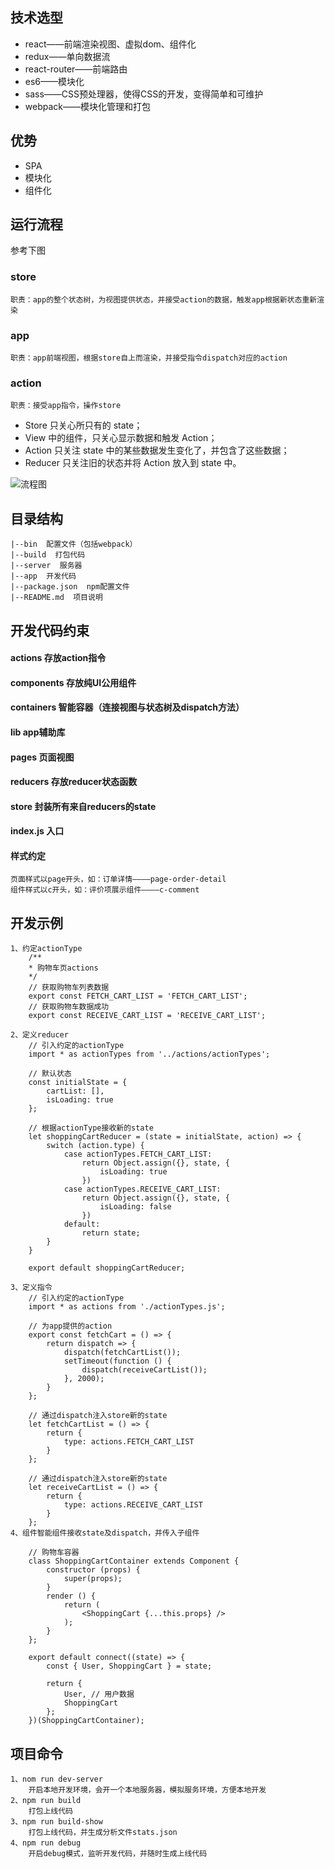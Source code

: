 
## 技术选型
* react——前端渲染视图、虚拟dom、组件化
* redux——单向数据流
* react-router——前端路由
* es6——模块化
* sass——CSS预处理器，使得CSS的开发，变得简单和可维护
* webpack——模块化管理和打包

## 优势
* SPA
* 模块化
* 组件化

## 运行流程
参考下图
### store
```
职责：app的整个状态树，为视图提供状态，并接受action的数据，触发app根据新状态重新渲染
```

### app
```
职责：app前端视图，根据store自上而渲染，并接受指令dispatch对应的action
```
### action
```
职责：接受app指令，操作store
```

* Store 只关心所只有的 state；
* View 中的组件，只关心显示数据和触发 Action；
* Action 只关注 state 中的某些数据发生变化了，并包含了这些数据；
* Reducer 只关注旧的状态并将 Action 放入到 state 中。

![流程图](https://f8-app.liaohuqiu.net/static/images/redux_flowchart.png)


## 目录结构 ##
```
|--bin  配置文件（包括webpack）
|--build  打包代码
|--server  服务器
|--app  开发代码
|--package.json  npm配置文件
|--README.md  项目说明
```

## 开发代码约束

#### actions 存放action指令

#### components 存放纯UI公用组件

#### containers 智能容器（连接视图与状态树及dispatch方法）

#### lib app辅助库

#### pages 页面视图

#### reducers 存放reducer状态函数

#### store 封装所有来自reducers的state

#### index.js 入口

#### 样式约定
```
页面样式以page开头，如：订单详情————page-order-detail
组件样式以c开头，如：评价项展示组件————c-comment
```

## 开发示例

```
1、约定actionType
    /**
    * 购物车页actions
    */
    // 获取购物车列表数据
    export const FETCH_CART_LIST = 'FETCH_CART_LIST';
    // 获取购物车数据成功
    export const RECEIVE_CART_LIST = 'RECEIVE_CART_LIST';

2、定义reducer
    // 引入约定的actionType
    import * as actionTypes from '../actions/actionTypes';

    // 默认状态
    const initialState = {
        cartList: [],
        isLoading: true
    };

    // 根据actionType接收新的state
    let shoppingCartReducer = (state = initialState, action) => {
        switch (action.type) {
            case actionTypes.FETCH_CART_LIST:
                return Object.assign({}, state, {
                    isLoading: true
                })
            case actionTypes.RECEIVE_CART_LIST:
                return Object.assign({}, state, {
                    isLoading: false
                })
            default:
                return state;
        }
    }

    export default shoppingCartReducer;

3、定义指令
    // 引入约定的actionType
    import * as actions from './actionTypes.js';

    // 为app提供的action
    export const fetchCart = () => {
        return dispatch => {
            dispatch(fetchCartList());
            setTimeout(function () {
                dispatch(receiveCartList());
            }, 2000);
        }
    };

    // 通过dispatch注入store新的state
    let fetchCartList = () => {
        return {
            type: actions.FETCH_CART_LIST
        }
    };

    // 通过dispatch注入store新的state
    let receiveCartList = () => {
        return {
            type: actions.RECEIVE_CART_LIST
        }
    };
4、组件智能组件接收state及dispatch，并传入子组件
    
    // 购物车容器
    class ShoppingCartContainer extends Component {
        constructor (props) {
            super(props);
        }
        render () {
            return (
                <ShoppingCart {...this.props} />
            );
        }
    };

    export default connect((state) => {
        const { User, ShoppingCart } = state;

        return {
            User, // 用户数据
            ShoppingCart
        };
    })(ShoppingCartContainer);

```

## 项目命令

```
1、nom run dev-server
    开启本地开发环境，会开一个本地服务器，模拟服务环境，方便本地开发
2、npm run build
    打包上线代码
3、npm run build-show
    打包上线代码，并生成分析文件stats.json
4、npm run debug
    开启debug模式，监听开发代码，并随时生成上线代码
```
